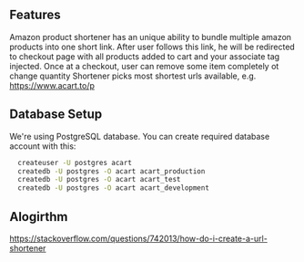 ## Features
Amazon product shortener has an unique ability to bundle multiple amazon products into one short link.
After user follows this link, he will be redirected to checkout page with all products added to cart and your associate tag injected.
Once at a checkout, user can remove some item completely ot change quantity
Shortener picks most shortest urls available, e.g. https://www.acart.to/p


## Database Setup

We're using PostgreSQL database. You can create required database account with this:

```bash
  createuser -U postgres acart
  createdb -U postgres -O acart acart_production
  createdb -U postgres -O acart acart_test
  createdb -U postgres -O acart acart_development
```

## Alogirthm

https://stackoverflow.com/questions/742013/how-do-i-create-a-url-shortener
